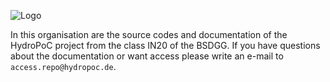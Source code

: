 ![Logo](https://cdn.frfo.de/svg/hydropoc.png)

In this organisation are the source codes and documentation of the HydroPoC project from the class IN20 of the BSDGG.
If you have questions about the documentation or want access please write an e-mail to `access.repo@hydropoc.de`.
